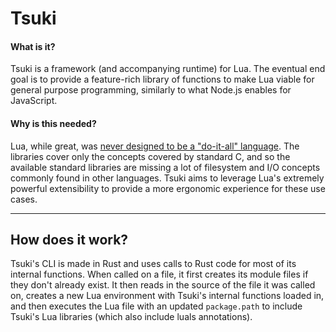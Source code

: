 # Tsuki

#### What is it?
Tsuki is a framework (and accompanying runtime) for Lua.
The eventual end goal is to provide a feature-rich library of
functions to make Lua viable for general purpose programming,
similarly to what Node.js enables for JavaScript.

#### Why is this needed?
Lua, while great, was [never designed to be a "do-it-all" language](https://www.lua.org/pil/p1.html).
The libraries cover only the concepts covered by standard C, and so
the available standard libraries are missing a lot of filesystem
and I/O concepts commonly found in other languages. Tsuki aims to
leverage Lua's extremely powerful extensibility to provide a more ergonomic
experience for these use cases.

---

## How does it work?
Tsuki's CLI is made in Rust and uses calls to Rust code for most
of its internal functions. When called on a file, it first creates its module
files if they don't already exist. It then reads in the source of the file
it was called on, creates a new Lua environment with Tsuki's internal functions
loaded in, and then executes the Lua file with an updated `package.path` to
include Tsuki's Lua libraries (which also include luals annotations).

